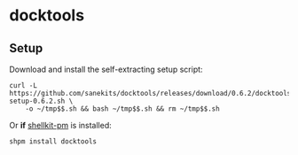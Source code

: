 # docktools

## Setup

Download and install the self-extracting setup script:

```
curl -L https://github.com/sanekits/docktools/releases/download/0.6.2/docktools-setup-0.6.2.sh \
    -o ~/tmp$$.sh && bash ~/tmp$$.sh && rm ~/tmp$$.sh
```


Or **if** [shellkit-pm](https://github.com/sanekits/shellkit-pm) is installed:

    shpm install docktools

##
